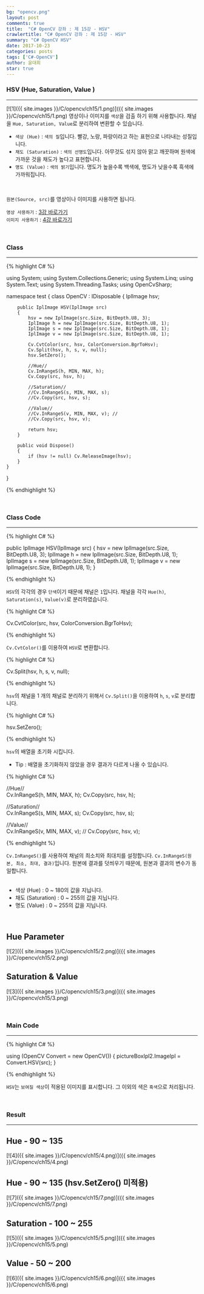 ```yaml
---
bg: "opencv.png"
layout: post
comments: true
title:  "C# OpenCV 강좌 : 제 15강 - HSV"
crawlertitle: "C# OpenCV 강좌 : 제 15강 - HSV"
summary: "C# OpenCV HSV"
date: 2017-10-23
categories: posts
tags: ['C#-OpenCV']
author: 윤대희
star: true
---
```


### HSV (Hue, Saturation, Value ) ###
----------
[![1]({{ site.images }}/C/opencv/ch15/1.png)]({{ site.images }}/C/opencv/ch15/1.png)
영상이나 이미지를 `색상`을 검출 하기 위해 사용합니다. 채널을 `Hue, Saturation, Value`로 분리하여 변환할 수 있습니다.
<br>


* `색상 (Hue)` : `색의 질`입니다. 빨강, 노랑, 파랑이라고 하는 표현으로 나타내는 성질입니다.
* `채도 (Saturation)` : `색의 선명도`입니다. 아무것도 섞지 않아 맑고 깨끗하며 원색에 가까운 것을 채도가 높다고 표현합니다.
* `명도 (Value)` : `색의 밝기`입니다. 명도가 높을수록 백색에, 명도가 낮을수록 흑색에 가까워집니다.


<br>    

`원본(Source, src)`를 영상이나 이미지를 사용하면 됩니다.
<br>

`영상 사용하기` : [3강 바로가기][3강]
<br>
`이미지 사용하기` : [4강 바로가기][4강]

<br>

### Class ###
----------

{% highlight C# %}

using System;
using System.Collections.Generic;
using System.Linq;
using System.Text;
using System.Threading.Tasks;
using OpenCvSharp;

namespace test
{
    class OpenCV : IDisposable
    {
        IplImage hsv;
            
        public IplImage HSV(IplImage src)
        {
            hsv = new IplImage(src.Size, BitDepth.U8, 3);
            IplImage h = new IplImage(src.Size, BitDepth.U8, 1);
            IplImage s = new IplImage(src.Size, BitDepth.U8, 1);
            IplImage v = new IplImage(src.Size, BitDepth.U8, 1);

            Cv.CvtColor(src, hsv, ColorConversion.BgrToHsv);
            Cv.Split(hsv, h, s, v, null);
            hsv.SetZero();

            //Hue//        
            Cv.InRangeS(h, MIN, MAX, h);
            Cv.Copy(src, hsv, h);
                    
            //Saturation//     
            //Cv.InRangeS(s, MIN, MAX, s);
            //Cv.Copy(src, hsv, s);   
                                     
            //Value//        
            //Cv.InRangeS(v, MIN, MAX, v); //
            //Cv.Copy(src, hsv, v);
                            
            return hsv;
        }
            
        public void Dispose()
        {
            if (hsv != null) Cv.ReleaseImage(hsv);
        }
    }
}

{% endhighlight %}

<br>

### Class Code ###
----------

{% highlight C# %}

public IplImage HSV(IplImage src)
{
    hsv = new IplImage(src.Size, BitDepth.U8, 3);
    IplImage h = new IplImage(src.Size, BitDepth.U8, 1);
    IplImage s = new IplImage(src.Size, BitDepth.U8, 1);
    IplImage v = new IplImage(src.Size, BitDepth.U8, 1);
}

{% endhighlight %}

`HSV`의 각각의 경우 `단색`이기 때문에 채널은 `1`입니다. 채널을 각각 `Hue(h)`, `Saturation(s)`, `Value(v)`로 분리하였습니다.

{% highlight C# %}

Cv.CvtColor(src, hsv, ColorConversion.BgrToHsv);

{% endhighlight %}

`Cv.CvtColor()`를 이용하여 `HSV`로 변환합니다.


{% highlight C# %}

Cv.Split(hsv, h, s, v, null);

{% endhighlight %}

`hsv`의 채널을 1 개의 채널로 분리하기 위해서 `Cv.Split()`을 이용하여 `h`, `s`, `v`로 분리합니다.


{% highlight C# %}

hsv.SetZero();

{% endhighlight %}

`hsv`의 배열을 초기화 시킵니다.

* Tip : 배열을 초기화하지 않았을 경우 결과가 다르게 나올 수 있습니다.



{% highlight C# %}

//Hue//        
Cv.InRangeS(h, MIN, MAX, h);
Cv.Copy(src, hsv, h);

//Saturation//     
Cv.InRangeS(s, MIN, MAX, s);
Cv.Copy(src, hsv, s);   
                         
//Value//        
Cv.InRangeS(v, MIN, MAX, v); //
Cv.Copy(src, hsv, v);

{% endhighlight %}

`Cv.InRangeS()`를 사용하여 채널의 최소치와 최대치를 설정합니다. `Cv.InRangeS(원본, 최소, 최대, 결과)`입니다. 원본에 결과를 덧씌우기 때문에, 원본과 결과의 변수가 동일합니다.
<br>
<br>
* 색상 (Hue) : 0 ~ 180의 값을 지닙니다.
* 채도 (Saturation) : 0 ~ 255의 값을 지닙니다.
* 명도 (Value) : 0 ~ 255의 값을 지닙니다.

<br>


## Hue Parameter ## 
[![2]({{ site.images }}/C/opencv/ch15/2.png)]({{ site.images }}/C/opencv/ch15/2.png)

## Saturation & Value ##
[![3]({{ site.images }}/C/opencv/ch15/3.png)]({{ site.images }}/C/opencv/ch15/3.png)

<br>

### Main Code ###
----------
{% highlight C# %}

using (OpenCV Convert = new OpenCV())
{
    pictureBoxIpl2.ImageIpl = Convert.HSV(src);
}


{% endhighlight %}

`HSV`는 `보여질 색상`이 적용된 이미지를 표시합니다. 그 이외의 색은 `흑색`으로 처리됩니다.

<br>

### Result ###
----------
## Hue - 90 ~ 135 ##
[![4]({{ site.images }}/C/opencv/ch15/4.png)]({{ site.images }}/C/opencv/ch15/4.png)
<br>

## Hue - 90 ~ 135 (hsv.SetZero() 미적용) ##
[![7]({{ site.images }}/C/opencv/ch15/7.png)]({{ site.images }}/C/opencv/ch15/7.png)
<br>

## Saturation - 100 ~ 255 ##
[![5]({{ site.images }}/C/opencv/ch15/5.png)]({{ site.images }}/C/opencv/ch15/5.png)
<br>

## Value - 50 ~ 200 ##
[![6]({{ site.images }}/C/opencv/ch15/6.png)]({{ site.images }}/C/opencv/ch15/6.png)
<br>

[3강]: https://076923.github.io/posts/C-opencv-3/
[4강]: https://076923.github.io/posts/C-opencv-4/
